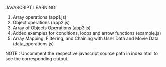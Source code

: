 JAVASCRIPT LEARNING

1. Array operations (app1.js)
2. Object operations (app2.js)
3. Array of Objects Operations (app3.js)
4. Added examples for conditions, loops and arrow functions (example.js)
5. Array Mapping, Filtering, and Chaining with User Data and Movie Data (data_operations.js)

NOTE : Uncomment the respective javascript source path in index.html to see the corresponding output. 